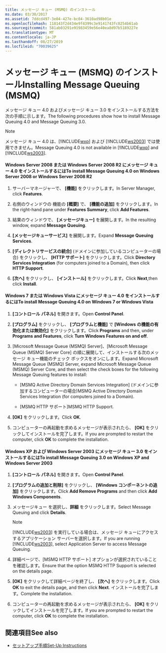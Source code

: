 ```yaml
---
title: メッセージ キュー (MSMQ) のインストール
ms.date: 03/30/2017
ms.assetid: 7ddcd497-3e04-427e-bc04-3610ad98b01e
ms.openlocfilehash: 118143f2d434e9f4399c3e9141743fc0254b61ab
ms.sourcegitcommit: 581ab03291e91983459e56e40ea8d97b5189227e
ms.translationtype: MT
ms.contentlocale: ja-JP
ms.lasthandoff: 08/27/2019
ms.locfileid: "70039625"
---
```

# <a name="installing-message-queuing-msmq"></a><span data-ttu-id="e04ec-102">メッセージ キュー (MSMQ) のインストール</span><span class="sxs-lookup"><span data-stu-id="e04ec-102">Installing Message Queuing (MSMQ)</span></span>
<span data-ttu-id="e04ec-103">メッセージ キュー 4.0 およびメッセージ キュー 3.0 をインストールする方法を次の手順に示します。</span><span class="sxs-lookup"><span data-stu-id="e04ec-103">The following procedures show how to install Message Queuing 4.0 and Message Queuing 3.0.</span></span>  
  
> [!NOTE]
> <span data-ttu-id="e04ec-104">メッセージ キュー 4.0 は、[!INCLUDE[wxp](../../../../includes/wxp-md.md)] および [!INCLUDE[ws2003](../../../../includes/ws2003-md.md)] では使用できません。</span><span class="sxs-lookup"><span data-stu-id="e04ec-104">Message Queuing 4.0 is not available in [!INCLUDE[wxp](../../../../includes/wxp-md.md)] and [!INCLUDE[ws2003](../../../../includes/ws2003-md.md)].</span></span>  
  
#### <a name="to-install-message-queuing-40-on-windows-server-2008-or-windows-server-2008-r2"></a><span data-ttu-id="e04ec-105">Windows Server 2008 または Windows Server 2008 R2 にメッセージ キュー 4.0 をインストールするには</span><span class="sxs-lookup"><span data-stu-id="e04ec-105">To install Message Queuing 4.0 on Windows Server 2008 or Windows Server 2008 R2</span></span>  
  
1. <span data-ttu-id="e04ec-106">サーバーマネージャーで、 **[機能]** をクリックします。</span><span class="sxs-lookup"><span data-stu-id="e04ec-106">In Server Manager, click **Features**.</span></span>  
  
2. <span data-ttu-id="e04ec-107">右側のウィンドウの 機能の **[概要]** で、 **[機能の追加]** をクリックします。</span><span class="sxs-lookup"><span data-stu-id="e04ec-107">In the right-hand pane under **Features Summary**, click **Add Features**.</span></span>  
  
3. <span data-ttu-id="e04ec-108">結果のウィンドウで、 **[メッセージキュー]** を展開します。</span><span class="sxs-lookup"><span data-stu-id="e04ec-108">In the resulting window, expand **Message Queuing**.</span></span>  
  
4. <span data-ttu-id="e04ec-109">**[メッセージキューサービス]** を展開します。</span><span class="sxs-lookup"><span data-stu-id="e04ec-109">Expand **Message Queuing Services**.</span></span>  
  
5. <span data-ttu-id="e04ec-110">**[ディレクトリサービスの統合]** (ドメインに参加しているコンピューターの場合) をクリックし、 **[HTTP サポート]** をクリックします。</span><span class="sxs-lookup"><span data-stu-id="e04ec-110">Click **Directory Services Integration** (for computers joined to a Domain), then click **HTTP Support**.</span></span>  
  
6. <span data-ttu-id="e04ec-111">**[次へ]** をクリックし、 **[インストール]** をクリックします。</span><span class="sxs-lookup"><span data-stu-id="e04ec-111">Click **Next**,then click **Install**.</span></span>  
  
#### <a name="to-install-message-queuing-40-on-windows-7-or-windows-vista"></a><span data-ttu-id="e04ec-112">Windows 7 または Windows Vista にメッセージ キュー 4.0 をインストールするには</span><span class="sxs-lookup"><span data-stu-id="e04ec-112">To install Message Queuing 4.0 on Windows 7 or Windows Vista</span></span>  
  
1. <span data-ttu-id="e04ec-113">**[コントロール パネル]** を開きます。</span><span class="sxs-lookup"><span data-stu-id="e04ec-113">Open **Control Panel**.</span></span>  
  
2. <span data-ttu-id="e04ec-114">**[プログラム]** をクリックし、 **[プログラムと機能]** で **[Windows の機能の有効化または無効化]** をクリックします。</span><span class="sxs-lookup"><span data-stu-id="e04ec-114">Click **Programs** and then, under **Programs and Features**, click **Turn Windows Features on and off**.</span></span>  
  
3. <span data-ttu-id="e04ec-115">[Microsoft Message Queue (MSMQ) Server]、[Microsoft Message Queue (MSMQ) Server Core] の順に展開して、インストールする次のメッセージ キュー機能のチェック ボックスをオンにします。</span><span class="sxs-lookup"><span data-stu-id="e04ec-115">Expand Microsoft Message Queue (MSMQ) Server, expand Microsoft Message Queue (MSMQ) Server Core, and then select the check boxes for the following Message Queuing features to install:</span></span>  
  
    - <span data-ttu-id="e04ec-116">[MSMQ Active Directory Domain Services Integration] (ドメインに参加するコンピューターの場合)</span><span class="sxs-lookup"><span data-stu-id="e04ec-116">MSMQ Active Directory Domain Services Integration (for computers joined to a Domain).</span></span>  
  
    - <span data-ttu-id="e04ec-117">[MSMQ HTTP サポート]</span><span class="sxs-lookup"><span data-stu-id="e04ec-117">MSMQ HTTP Support.</span></span>  
  
4. <span data-ttu-id="e04ec-118">**[OK]** をクリックします。</span><span class="sxs-lookup"><span data-stu-id="e04ec-118">Click **OK**.</span></span>  
  
5. <span data-ttu-id="e04ec-119">コンピューターの再起動を求めるメッセージが表示されたら、 **[OK]** をクリックしてインストールを完了します。</span><span class="sxs-lookup"><span data-stu-id="e04ec-119">If you are prompted to restart the computer, click **OK** to complete the installation.</span></span>  
  
#### <a name="to-install-message-queuing-30-on-windows-xp-and-windows-server-2003"></a><span data-ttu-id="e04ec-120">Windows XP および Windows Server 2003 にメッセージ キュー 3.0 をインストールするには</span><span class="sxs-lookup"><span data-stu-id="e04ec-120">To install Message Queuing 3.0 on Windows XP and Windows Server 2003</span></span>  
  
1. <span data-ttu-id="e04ec-121">**[コントロール パネル]** を開きます。</span><span class="sxs-lookup"><span data-stu-id="e04ec-121">Open **Control Panel**.</span></span>  
  
2. <span data-ttu-id="e04ec-122">**[プログラムの追加と削除]** をクリックし、 **[Windows コンポーネントの追加]** をクリックします。</span><span class="sxs-lookup"><span data-stu-id="e04ec-122">Click **Add Remove Programs** and then click **Add Windows Components**.</span></span>  
  
3. <span data-ttu-id="e04ec-123">メッセージキュー を選択し、**詳細** をクリックします。</span><span class="sxs-lookup"><span data-stu-id="e04ec-123">Select Message Queuing and click **Details**.</span></span>  
  
    > [!NOTE]
    > <span data-ttu-id="e04ec-124">[!INCLUDE[ws2003](../../../../includes/ws2003-md.md)] を実行している場合は、メッセージ キューにアクセスするアプリケーション サーバーを選択します。</span><span class="sxs-lookup"><span data-stu-id="e04ec-124">If you are running [!INCLUDE[ws2003](../../../../includes/ws2003-md.md)], select Application Server to access Message Queuing.</span></span>  
  
4. <span data-ttu-id="e04ec-125">詳細ページで、[MSMQ HTTP サポート] オプションが選択されていることを確認します。</span><span class="sxs-lookup"><span data-stu-id="e04ec-125">Ensure that the option MSMQ HTTP Support is selected on the details page.</span></span>  
  
5. <span data-ttu-id="e04ec-126">**[OK]** をクリックして詳細ページを終了し、 **[次へ]** をクリックします。</span><span class="sxs-lookup"><span data-stu-id="e04ec-126">Click **OK** to exit the details page, and then click **Next**.</span></span> <span data-ttu-id="e04ec-127">インストールを完了します。</span><span class="sxs-lookup"><span data-stu-id="e04ec-127">Complete the installation.</span></span>  
  
6. <span data-ttu-id="e04ec-128">コンピューターの再起動を求めるメッセージが表示されたら、 **[OK]** をクリックしてインストールを完了します。</span><span class="sxs-lookup"><span data-stu-id="e04ec-128">If you are prompted to restart the computer, click **OK** to complete the installation.</span></span>  
  
## <a name="see-also"></a><span data-ttu-id="e04ec-129">関連項目</span><span class="sxs-lookup"><span data-stu-id="e04ec-129">See also</span></span>

- [<span data-ttu-id="e04ec-130">セットアップ手順</span><span class="sxs-lookup"><span data-stu-id="e04ec-130">Set-Up Instructions</span></span>](../../../../docs/framework/wcf/samples/set-up-instructions.md)
